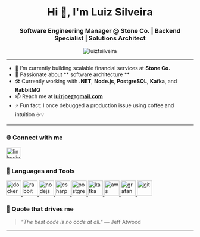 <h1 align="center">Hi 👋, I'm Luiz Silveira</h1>
<h3 align="center">Software Engineering Manager @ Stone Co. | Backend Specialist | Solutions Architect</h3>

<p align="center">
  <img src="https://komarev.com/ghpvc/?username=luizfsilveira&label=Profile%20views&color=0e75b6&style=flat" alt="luizfsilveira" />
</p>

---

- 🔭 I’m currently building scalable financial services at **Stone Co.**
- 🧠 Passionate about ** software architecture **
- 🛠️ Currently working with **.NET**, **Node.js**, **PostgreSQL**, **Kafka**, and **RabbitMQ**
- 📫 Reach me at **luizjoe@gmail.com**
- ⚡ Fun fact: I once debugged a production issue using coffee and intuition ☕💡

---

### 🌐 Connect with me

<p align="left">
  <a href="https://br.linkedin.com/in/luiz-fernando-silveira-64807367" target="_blank">
    <img align="center" src="https://raw.githubusercontent.com/rahuldkjain/github-profile-readme-generator/master/src/images/icons/Social/linked-in-alt.svg" alt="linkedin" height="30" width="40" />
  </a>
</p>


### 🧰 Languages and Tools

<p align="left">
  <a href="https://www.docker.com/" target="_blank" rel="noreferrer">
    <img src="https://cdn.jsdelivr.net/gh/devicons/devicon/icons/docker/docker-original.svg" alt="docker" width="40" height="40"/>
  </a>
  <a href="https://www.rabbitmq.com" target="_blank" rel="noreferrer">
    <img src="https://cdn.jsdelivr.net/gh/devicons/devicon/icons/rabbitmq/rabbitmq-original.svg" alt="rabbitMQ" width="40" height="40"/>
  </a>
  <a href="https://nodejs.org" target="_blank" rel="noreferrer">
    <img src="https://cdn.jsdelivr.net/gh/devicons/devicon/icons/nodejs/nodejs-original.svg" alt="nodejs" width="40" height="40"/>
  </a>
  <a href="https://dotnet.microsoft.com/" target="_blank" rel="noreferrer">
    <img src="https://cdn.jsdelivr.net/gh/devicons/devicon/icons/csharp/csharp-original.svg" alt="csharp" width="40" height="40"/>
  </a>
  <a href="https://www.postgresql.org/" target="_blank" rel="noreferrer">
    <img src="https://cdn.jsdelivr.net/gh/devicons/devicon/icons/postgresql/postgresql-original.svg" alt="postgresql" width="40" height="40"/>
  </a>
  <a href="https://kafka.apache.org/" target="_blank" rel="noreferrer">
    <img src="https://www.vectorlogo.zone/logos/apache_kafka/apache_kafka-icon.svg" alt="kafka" width="40" height="40"/>
  </a>
  <a href="https://aws.amazon.com/" target="_blank" rel="noreferrer">
    <img src="https://www.vectorlogo.zone/logos/amazon_aws/amazon_aws-icon.svg" alt="aws" width="40" height="40"/>
  </a>
  <a href="https://grafana.com/" target="_blank" rel="noreferrer">
    <img src="https://cdn.jsdelivr.net/gh/devicons/devicon/icons/grafana/grafana-original.svg" alt="grafana" width="40" height="40"/>
  </a>
  <a href="https://git-scm.com/" target="_blank" rel="noreferrer">
    <img src="https://cdn.jsdelivr.net/gh/devicons/devicon/icons/git/git-original.svg" alt="git" width="40" height="40"/>
  </a>
</p>





### 🚀 Quote that drives me

> *"The best code is no code at all."* — Jeff Atwood

---
